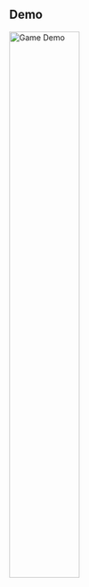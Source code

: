 
## Demo
<img src="[https://github.com/pyclashbot/py-clash-bot/blob/master/assets/demo-game.gif?raw=true](https://github.com/matthewmiglio/Py-TwitterBot/assets/105177840/e07718af-e5d8-41d9-b471-be4ebdac1d08)" width="50%" alt="Game Demo"/>
